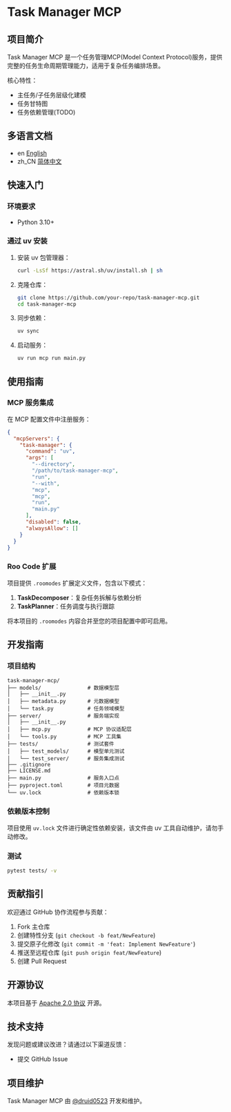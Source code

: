 # Task Manager MCP

## 项目简介

Task Manager MCP 是一个任务管理MCP(Model Context Protocol)服务，提供完整的任务生命周期管理能力，适用于复杂任务编排场景。

核心特性：
- 主任务/子任务层级化建模
- 任务甘特图
- 任务依赖管理(TODO)

## 多语言文档
- en [English](README.md)
- zh_CN [简体中文](README.zh_CN.md)

## 快速入门

### 环境要求
- Python 3.10+

### 通过 uv 安装
1. 安装 uv 包管理器：
   ```bash
   curl -LsSf https://astral.sh/uv/install.sh | sh
   ```

2. 克隆仓库：
   ```bash
   git clone https://github.com/your-repo/task-manager-mcp.git
   cd task-manager-mcp
   ```

3. 同步依赖：
   ```bash
   uv sync
   ```

4. 启动服务：
   ```bash
   uv run mcp run main.py
   ```

## 使用指南

### MCP 服务集成

在 MCP 配置文件中注册服务：

```json
{
  "mcpServers": {
    "task-manager": {
      "command": "uv",
      "args": [
        "--directory",
        "/path/to/task-manager-mcp",
        "run",
        "--with",
        "mcp",
        "mcp",
        "run",
        "main.py"
      ],
      "disabled": false,
      "alwaysAllow": []
    }
  }
}
```

### Roo Code 扩展

项目提供 `.roomodes` 扩展定义文件，包含以下模式：

1. **TaskDecomposer**：复杂任务拆解与依赖分析
2. **TaskPlanner**：任务调度与执行跟踪

将本项目的 `.roomodes` 内容合并至您的项目配置中即可启用。

## 开发指南

### 项目结构

```
task-manager-mcp/
├── models/               # 数据模型层
│   ├── __init__.py
│   ├── metadata.py       # 元数据模型
│   └── task.py           # 任务领域模型
├── server/               # 服务端实现
│   ├── __init__.py
│   ├── mcp.py            # MCP 协议适配层
│   └── tools.py          # MCP 工具集
├── tests/                # 测试套件
│   ├── test_models/      # 模型单元测试
│   └── test_server/      # 服务集成测试
├── .gitignore
├── LICENSE.md
├── main.py               # 服务入口点
├── pyproject.toml        # 项目元数据
└── uv.lock               # 依赖版本锁
```

### 依赖版本控制

项目使用 `uv.lock` 文件进行确定性依赖安装，该文件由 uv 工具自动维护，请勿手动修改。

### 测试

```bash
pytest tests/ -v
```

## 贡献指引

欢迎通过 GitHub 协作流程参与贡献：

1. Fork 主仓库
2. 创建特性分支 (`git checkout -b feat/NewFeature`)
3. 提交原子化修改 (`git commit -m 'feat: Implement NewFeature'`)
4. 推送至远程仓库 (`git push origin feat/NewFeature`)
5. 创建 Pull Request

## 开源协议

本项目基于 [Apache 2.0 协议](LICENSE.md) 开源。

## 技术支持

发现问题或建议改进？请通过以下渠道反馈：
- 提交 GitHub Issue

## 项目维护

Task Manager MCP 由 [@druid0523](https://github.com/druid0523) 开发和维护。
